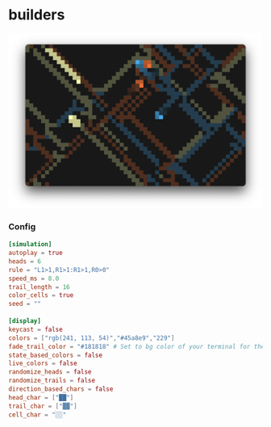 # builders
![builders](/assets/trmt_v0_4_0_builders_example.webp)

### Config
```toml
[simulation]
autoplay = true
heads = 6
rule = "L1>1,R1>1:R1>1,R0>0"
speed_ms = 8.0
trail_length = 16
color_cells = true
seed = ""

[display]
keycast = false
colors = ["rgb(241, 113, 54)","#45a8e9","229"]
fade_trail_color = "#181818" # Set to bg color of your terminal for the trails to fade out 
state_based_colors = false
live_colors = false
randomize_heads = false
randomize_trails = false
direction_based_chars = false
head_char = ["██"]
trail_char = ["▓▓"]
cell_char = "░░"
```